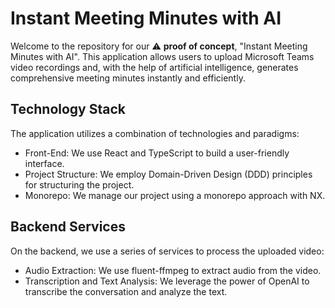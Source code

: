 # Instant Meeting Minutes with AI

Welcome to the repository for our :warning: **proof of concept**, "Instant Meeting Minutes with AI". This application allows users to upload Microsoft Teams video recordings and, with the help of artificial intelligence, generates comprehensive meeting minutes instantly and efficiently.

## Technology Stack
The application utilizes a combination of technologies and paradigms:

 * Front-End: We use React and TypeScript to build a user-friendly interface.
 * Project Structure: We employ Domain-Driven Design (DDD) principles for structuring the project.
 * Monorepo: We manage our project using a monorepo approach with NX.
## Backend Services
On the backend, we use a series of services to process the uploaded video:

 * Audio Extraction: We use fluent-ffmpeg to extract audio from the video.
 * Transcription and Text Analysis: We leverage the power of OpenAI to transcribe the conversation and analyze the text.

